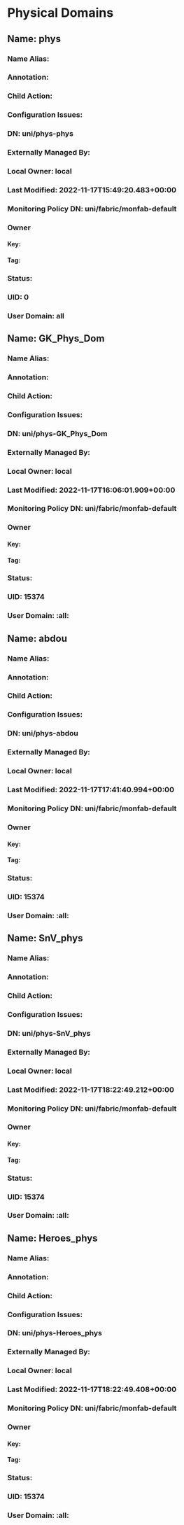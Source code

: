 
# Physical Domains
## Name: phys
### Name Alias: 
### Annotation: 
### Child Action: 
### Configuration Issues: 
### DN: uni/phys-phys
### Externally Managed By: 
### Local Owner: local
### Last Modified: 2022-11-17T15:49:20.483+00:00
### Monitoring Policy DN: uni/fabric/monfab-default
### Owner
#### Key: 
#### Tag: 
### Status: 
### UID: 0
### User Domain: all
## Name: GK_Phys_Dom
### Name Alias: 
### Annotation: 
### Child Action: 
### Configuration Issues: 
### DN: uni/phys-GK_Phys_Dom
### Externally Managed By: 
### Local Owner: local
### Last Modified: 2022-11-17T16:06:01.909+00:00
### Monitoring Policy DN: uni/fabric/monfab-default
### Owner
#### Key: 
#### Tag: 
### Status: 
### UID: 15374
### User Domain: :all:
## Name: abdou
### Name Alias: 
### Annotation: 
### Child Action: 
### Configuration Issues: 
### DN: uni/phys-abdou
### Externally Managed By: 
### Local Owner: local
### Last Modified: 2022-11-17T17:41:40.994+00:00
### Monitoring Policy DN: uni/fabric/monfab-default
### Owner
#### Key: 
#### Tag: 
### Status: 
### UID: 15374
### User Domain: :all:
## Name: SnV_phys
### Name Alias: 
### Annotation: 
### Child Action: 
### Configuration Issues: 
### DN: uni/phys-SnV_phys
### Externally Managed By: 
### Local Owner: local
### Last Modified: 2022-11-17T18:22:49.212+00:00
### Monitoring Policy DN: uni/fabric/monfab-default
### Owner
#### Key: 
#### Tag: 
### Status: 
### UID: 15374
### User Domain: :all:
## Name: Heroes_phys
### Name Alias: 
### Annotation: 
### Child Action: 
### Configuration Issues: 
### DN: uni/phys-Heroes_phys
### Externally Managed By: 
### Local Owner: local
### Last Modified: 2022-11-17T18:22:49.408+00:00
### Monitoring Policy DN: uni/fabric/monfab-default
### Owner
#### Key: 
#### Tag: 
### Status: 
### UID: 15374
### User Domain: :all: